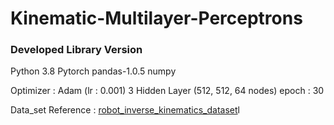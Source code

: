 # Kinematic-Multilayer-Perceptrons

### Developed Library Version
Python 3.8
Pytorch 
pandas-1.0.5 
numpy 

Optimizer : Adam (lr : 0.001)
3 Hidden Layer (512, 512, 64 nodes)
epoch : 30

Data_set Reference : [robot_inverse_kinematics_dataset](https://www.kaggle.com/sandibaressiegota/robot-kinematics-dataset)l